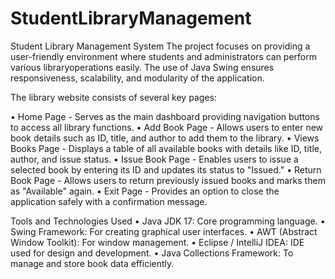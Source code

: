 # StudentLibraryManagement
Student Library Management System
The project focuses on providing a user-friendly environment where students and administrators can perform various libraryoperations easily. The use of Java Swing ensures responsiveness, scalability, and modularity of the application.

The library website consists of several key pages:

• Home Page - Serves as the main dashboard providing navigation buttons to access all library functions.
• Add Book Page - Allows users to enter new book details such as ID, title, and author to add them to the library.
• Views Books Page - Displays a table of all available books with details like ID, title, author, and issue status.
• Issue Book Page - Enables users to issue a selected book by entering its ID and updates its status to "Issued."
• Return Book Page - Allows users to return previously issued books and marks them as "Available" again.
• Exit Page - Provides an option to close the application safely with a confirmation message.

Tools and Technologies Used
• Java JDK 17: Core programming language.
• Swing Framework: For creating graphical user interfaces.
• AWT (Abstract Window Toolkit): For window management.
• Eclipse / IntelliJ IDEA: IDE used for design and development.
• Java Collections Framework: To manage and store book data efficiently.
